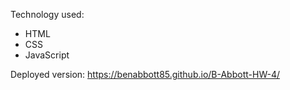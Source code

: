 Technology used:
- HTML
- CSS
- JavaScript

Deployed version:
https://benabbott85.github.io/B-Abbott-HW-4/

